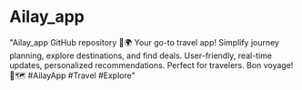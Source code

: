 # Ailay_app
"Ailay_app GitHub repository 📱🌍 Your go-to travel app! Simplify journey planning, explore destinations, and find deals. User-friendly, real-time updates, personalized recommendations. Perfect for travelers. Bon voyage! 🌟🗺️ #AilayApp #Travel #Explore"
